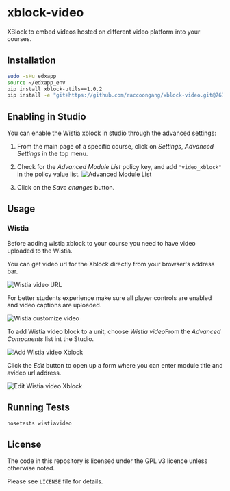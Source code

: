 # xblock-video
XBlock to embed videos hosted on different video platform into your courses.

## Installation

```bash
sudo -sHu edxapp
source ~/edxapp_env
pip install xblock-utils==1.0.2
pip install -e "git+https://github.com/raccoongang/xblock-video.git@767821d63aba3b4f9e2630120e3d480857b8cea3#egg=xblock-video==0.1"
```

## Enabling in Studio
You can enable the Wistia xblock in studio through the advanced
settings:

1. From the main page of a specific course, click on *Settings*,
   *Advanced Settings* in the top menu.
1. Check for the *Advanced Module List* policy key, and add
   `"video_xblock"` in the policy value list.
   ![Advanced Module List](https://placehold.it/350x150?text=Here+be+Screenshot)

1. Click on the *Save changes* button.

## Usage

### Wistia
Before adding wistia xblock to your course you need to have video uploaded to the Wistia.

You can get video url for the Xblock directly from your browser's address bar.

![Wistia video URL](doc/img/wistia_video_url.png)

For better students experience make sure all player controls are enabled and video captions are uploaded.

![Wistia customize video](doc/img/wistia_customize_video.png)

To add Wistia video block to a unit, choose *Wistia video*From the *Advanced Components* list int the Studio.

![Add Wistia video Xblock](doc/img/wistia_video_add_xblock.png)

Click the *Edit* button to open up a form where you can enter module title and avideo url address.

![Edit Wistia video Xblock](doc/img/wistia_video_edit.png)

## Running Tests

```bash
nosetests wistiavideo
```

## License

The code in this repository is licensed under the GPL v3 licence unless otherwise noted.

Please see `LICENSE` file for details.
